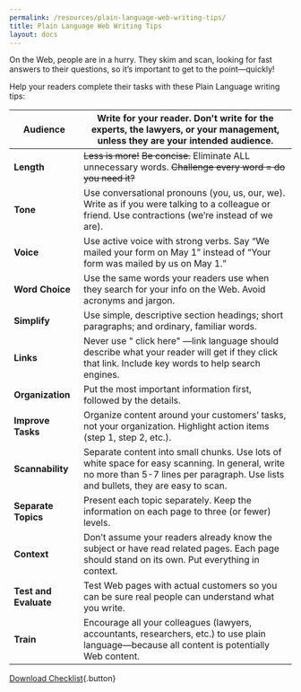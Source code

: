 ```yaml
---
permalink: /resources/plain-language-web-writing-tips/
title: Plain Language Web Writing Tips
layout: docs
---
```


On the Web, people are in a hurry. They skim and scan, looking for fast answers to their questions, so it’s important to get to the point—quickly!

Help your readers complete their tasks with these Plain Language writing tips:


**Audience**          | Write for your reader. Don't write for the experts, the lawyers, or your management, unless they are your intended audience.
----------------------|-------------------------------------------------------------------------------------------------------------------------------------------------------------------------------------
**Length**            | ~~Less is more!~~ ~~Be concise.~~ Eliminate ALL unnecessary words. ~~Challenge every word = do you need it?~~
**Tone**              | Use conversational pronouns (you, us, our, we). Write as if you were talking to a colleague or friend. Use contractions (we’re instead of we are).
**Voice**             | Use active voice with strong verbs. Say “We mailed your form on May 1” instead of “Your form was mailed by us on May 1.”
**Word Choice**       | Use the same words your readers use when they search for your info on the Web. Avoid acronyms and jargon.
**Simplify**          | Use simple, descriptive section headings; short paragraphs; and ordinary, familiar words.
**Links**             | Never use " click here" —link language should describe what your reader will get if they click that link. Include key words to help search engines.
**Organization**      | Put the most important information first, followed by the details.
**Improve Tasks**     | Organize content around your customers’ tasks, not your organization. Highlight action items (step 1, step 2, etc.).
**Scannability**      | Separate content into small chunks. Use lots of white space for easy scanning. In general, write no more than 5-7 lines per paragraph. Use lists and bullets, they are easy to scan.
**Separate Topics**   | Present each topic separately. Keep the information on each page to three (or fewer) levels.
**Context**           | Don’t assume your readers already know the subject or have read related pages. Each page should stand on its own. Put everything in context.
**Test and Evaluate** | Test Web pages with actual customers so you can be sure real people can understand what you write.
**Train**             | Encourage all your colleagues (lawyers, accountants, researchers, etc.) to use plain language—because all content is potentially Web content.

[Download Checklist](https://s3.amazonaws.com/sitesusa/wp-content/uploads/sites/212/2013/11/checklist-for-Plain-Language-Web-writing.docx){.button}
